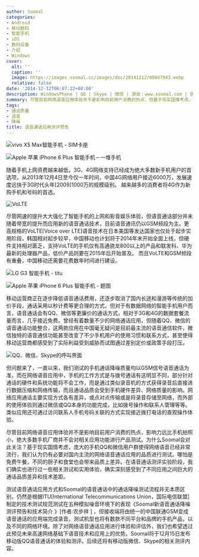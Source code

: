 ```yaml
---
author: Soomal
categories:
- Android
- 移动数码
- 智能手机
- iOS
- 数码设备
- 介绍
- Windows
cover:
  alt: ''
  caption: ''
  image: https://images.soomal.cc/images/doc/20141212/00047943.webp
  relative: false
date: '2014-12-12T06:07:22+08:00'
description: WindowsPhone | QQ | Skype | 微信 | 源自：www.soomal.com | 版权：原创 |  平均/总评分：08.71/61
summary: 尽管目前网络语音应用体验并不是影响目前用户消费的热点，但基于现实国情考虑，庞大的手机QQ和微信用户群使得网络语音已经非常流行，我们认为仍有必要对国内主流的网络语音通话应用的品质进行测试。哪怕是免费午餐，不同的厨子和食堂也会带来品质上差异。
tags:
- 通话质量
- 语音
- 降噪
title: 语音通话应用测评预告
---
```


![vivo X5 Max智能手机 - SIM卡座](https://images.soomal.cc/images/doc/20141210/00047909_01.webp)



![Apple 苹果 iPhone 6 Plus 智能手机－一堆手机](https://images.soomal.cc/images/doc/20141027/00046968_01.webp)



随着手机上网资费越来越低，3G、4G网络支持已经成为绝大多数新手机用户的首选项，从2013年12月4日至今仅一年时间，中国4G网络用户接近6000万，发展速度远快于3G时代头年[2009]1000万的规模级别。 越来越多的消费者将4G作为新购手机和号码的首选。



![VoLTE](https://images.soomal.cc/images/doc/20141212/00047941.webp)



尽管网速的提升大大强化了智能手机的上网和影音娱乐体验，但语音通话部分并未随着带宽的提升而应用新的语音通话技术，目前语音通讯仍以GSM频段为主。更高规格的VoLTE[Voice over LTE]语音技术在日本美国等发达国家也仅处于起步实用阶段，韩国相对起步较早，中国移动也计划将于2014年末开始全面上线，但硬件支持相对匮乏，支持VoLTE的手机仅有高通骁龙800以上的产品和联发科、华为最新的处理器产品，低价产品则要在2015年后开始普及。 而且VoLTE和GSM频段有重叠，中国移动还需要花费数年时间进行建设。



![LG G3 智能手机 - titu](https://images.soomal.cc/images/doc/20141008/00046492_01.webp)



![Apple 苹果 iPhone 6 Plus 智能手机 - 题图](https://images.soomal.cc/images/doc/20141120/00047475_01.webp)



移动运营商正在逐步降低语音通话费用，还逐步取消了国内长途和漫游等传统的加价手段，通话采用以秒计费等更合理的方式。但对于有数据网络的智能手机用户而言，语音通话会有QQ、微信等更廉价的通话方式，相对于3G和4G的数据套餐流量而言，几乎接近免费。曾经有着数量不少的网络通话应用，但随着QQ、微信的语音通话功能整合，这两款应用在中国毫无疑问是目前最主流的语音通信软件，微信独特的语音通信功能甚至改变了不少手机用户的使用习惯和联系方式，甚至使得移动运营商都感受到了实际利益受到威胁而试图通过差别定价或政策手段打压。



![QQ、微信、Skype的呼叫界面](https://images.soomal.cc/images/doc/20141212/00047942.webp)



但问题来了，一直以来，我们测试的手机通话降噪质量均以GSM信号语音通话为准，而在网络语音应用中，手机的工作方式是与拨号通话有这明显不同，部分针对通话的硬件和系统功能将不会工作，而是通过类似录音机的方式获得录音后直接进行数据压缩和网络传输，而且通话品质会受到手机硬件差异、网络质量的影响。网络应用通话主要实现方式各有差异，或点对点传输或是将录音存储至网络，而外部的使用体验则通过微信或QQ本身的功能完成，比如拨号操作和联系人管理等等。类似应用还可通过访问联系人手机号码关联的方式实现接近拨打电话的直观操作体验。



尽管目前网络语音应用体验并不是影响目前用户消费的热点，影响力远比手机拍照小，绝大多数手机厂商并不会对相关应用功能进行产品测试。为什么Soomal会对此关注？基于现实国情考虑，庞大的手机QQ和微信用户群使得网络语音已经非常流行，我们认为仍有必要对国内主流的网络语音通话应用的品质进行测试。哪怕是免费午餐，不同的厨子和食堂也会带来品质上差异。在语音通话测评实验阶段，我们确实也进行过一些相关测试和实用体验，确实深刻感受到了不同应用之间巨大的通话品质差异和技术差距。



测试语音通话应用方式和Soomal的语音通话中的通话降噪测试流程并无本质区别，仍然是根据ITU[International Telecommunications Union，国际电信联盟]制定的技术测试规范测试在五种模拟噪音环境下的表现《Soomal新语音通话降噪测评预告和技术简介 》[作者:农步祥 ]
，但接收端将由统一的中国联通GSM变成语音通话的应用端完成录音。测试机型也将有数款不同平台和品牌的手机产品，以及不同的网络环境。除了对网络语音通话应用进行体验和评估外，我们也希望透过此预见未来高速网络基础下语音技术和应用上的优势。Soomal将于12月15日发布移动版QQ语音通话的体验和测评。后续还将有移动版微信、Skype的相关测评内容。